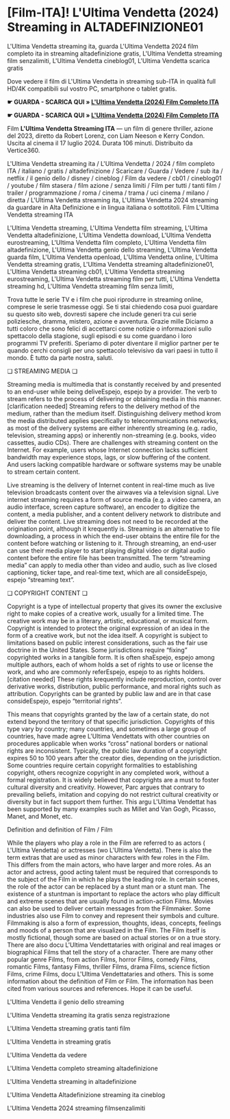 # [Film-ITA]! L'Ultima Vendetta (2024) Streaming in ALTADEFINIZIONE01

L'Ultima Vendetta streaming ita, guarda L'Ultima Vendetta 2024 film completo ita in streaming altadefinizione gratis, L'Ultima Vendetta streaming film senzalimiti, L'Ultima Vendetta cineblog01, L'Ultima Vendetta scarica gratis

Dove vedere il film di L'Ultima Vendetta in streaming sub-ITA in qualità full HD/4K compatibili sul vostro PC, smartphone o tablet gratis.

**☛ GUARDA - SCARICA QUI » [L'Ultima Vendetta (2024) Film Completo ITA](https://popcorn-tv.online/it/movie/1027073/l-ultima-vendetta)**

**☛ GUARDA - SCARICA QUI » [L'Ultima Vendetta (2024) Film Completo ITA](https://popcorn-tv.online/it/movie/1027073/l-ultima-vendetta)**

Film **L'Ultima Vendetta Streaming ITA** — un film di genere thriller, azione del 2023, diretto da Robert Lorenz, con Liam Neeson e Kerry Condon. Uscita al cinema il 17 luglio 2024. Durata 106 minuti. Distribuito da Vertice360.

L'Ultima Vendetta streaming ita / L'Ultima Vendetta / 2024 / film completo ITA / italiano / gratis / altadefinizione / Scaricare / Guarda / Vedere / sub ita / netflix / il genio dello / disney / cineblog / Film da vedere / cb01 / cineblog01 / youtube / film stasera / film azione / senza limiti / Film per tutti / tanti film / trailer / programmazione / roma / cinema / trama / uci cinema / milano / diretta / L'Ultima Vendetta streaming ita, L'Ultima Vendetta 2024 streaming da guardare in Alta Definizione e in lingua italiana o sottotitoli. Film L'Ultima Vendetta streaming ITA

L'Ultima Vendetta streaming, L'Ultima Vendetta film streaming, L'Ultima Vendetta altadefinizione, L'Ultima Vendetta download, L'Ultima Vendetta eurostreaming, L'Ultima Vendetta film completo, L'Ultima Vendetta film altadefinizione, L'Ultima Vendetta genio dello streaming, L'Ultima Vendetta guarda film, L'Ultima Vendetta openload, L'Ultima Vendetta online, L'Ultima Vendetta streaming gratis, L'Ultima Vendetta streaming altadefinizione01, L'Ultima Vendetta streaming cb01, L'Ultima Vendetta streaming eurostreaming, L'Ultima Vendetta streaming film per tutti, L'Ultima Vendetta streaming hd, L'Ultima Vendetta streaming film senza limiti,

Trova tutte le serie TV e i film che puoi riprodurre in streaming online, comprese le serie trasmesse oggi. Se ti stai chiedendo cosa puoi guardare su questo sito web, dovresti sapere che include generi tra cui serie poliziesche, dramma, mistero, azione e avventura. Grazie mille Diciamo a tutti coloro che sono felici di accettarci come notizie o informazioni sullo spettacolo della stagione, sugli episodi e su come guardano i loro programmi TV preferiti. Speriamo di poter diventare il miglior partner per te quando cerchi consigli per uno spettacolo televisivo da vari paesi in tutto il mondo. È tutto da parte nostra, saluti.

❏ STREAMING MEDIA ❏

Streaming media is multimedia that is constantly received by and presented to an end-user while being deliveEspejo, espejo by a provider. The verb to stream refers to the process of delivering or obtaining media in this manner.[clarification needed] Streaming refers to the delivery method of the medium, rather than the medium itself. Distinguishing delivery method krom the media distributed applies specifically to telecommunications networks, as most of the delivery systems are either inherently streaming (e.g. radio, television, streaming apps) or inherently non-streaming (e.g. books, video cassettes, audio CDs). There are challenges with streaming content on the Internet. For example, users whose Internet connection lacks sufficient bandwidth may experience stops, lags, or slow buffering of the content. And users lacking compatible hardware or software systems may be unable to stream certain content.

Live streaming is the delivery of Internet content in real-time much as live television broadcasts content over the airwaves via a television signal. Live internet streaming requires a form of source media (e.g. a video camera, an audio interface, screen capture software), an encoder to digitize the content, a media publisher, and a content delivery network to distribute and deliver the content. Live streaming does not need to be recorded at the origination point, although it krequently is. Streaming is an alternative to file downloading, a process in which the end-user obtains the entire file for the content before watching or listening to it. Through streaming, an end-user can use their media player to start playing digital video or digital audio content before the entire file has been transmitted. The term “streaming media” can apply to media other than video and audio, such as live closed captioning, ticker tape, and real-time text, which are all consideEspejo, espejo “streaming text”.

❏ COPYRIGHT CONTENT ❏

Copyright is a type of intellectual property that gives its owner the exclusive right to make copies of a creative work, usually for a limited time. The creative work may be in a literary, artistic, educational, or musical form. Copyright is intended to protect the original expression of an idea in the form of a creative work, but not the idea itself. A copyright is subject to limitations based on public interest considerations, such as the fair use doctrine in the United States. Some jurisdictions require “fixing” copyrighted works in a tangible form. It is often shaEspejo, espejo among multiple authors, each of whom holds a set of rights to use or license the work, and who are commonly referEspejo, espejo to as rights holders.[citation needed] These rights krequently include reproduction, control over derivative works, distribution, public performance, and moral rights such as attribution. Copyrights can be granted by public law and are in that case consideEspejo, espejo “territorial rights”.

This means that copyrights granted by the law of a certain state, do not extend beyond the territory of that specific jurisdiction. Copyrights of this type vary by country; many countries, and sometimes a large group of countries, have made agree L'Ultima Vendettats with other countries on procedures applicable when works “cross” national borders or national rights are inconsistent. Typically, the public law duration of a copyright expires 50 to 100 years after the creator dies, depending on the jurisdiction. Some countries require certain copyright formalities to establishing copyright, others recognize copyright in any completed work, without a formal registration. It is widely believed that copyrights are a must to foster cultural diversity and creativity. However, Parc argues that contrary to prevailing beliefs, imitation and copying do not restrict cultural creativity or diversity but in fact support them further. This argu L'Ultima Vendettat has been supported by many examples such as Millet and Van Gogh, Picasso, Manet, and Monet, etc.

Definition and definition of Film / Film

While the players who play a role in the Film are referred to as actors ( L'Ultima Vendetta) or actresses (wo L'Ultima Vendetta). There is also the term extras that are used as minor characters with few roles in the Film. This differs from the main actors, who have larger and more roles. As an actor and actress, good acting talent must be required that corresponds to the subject of the Film in which he plays the leading role. In certain scenes, the role of the actor can be replaced by a stunt man or a stunt man. The existence of a stuntman is important to replace the actors who play difficult and extreme scenes that are usually found in action-action Films. Movies can also be used to deliver certain messages from the Filmmaker. Some industries also use Film to convey and represent their symbols and culture. Filmmaking is also a form of expression, thoughts, ideas, concepts, feelings and moods of a person that are visualized in the Film. The Film itself is mostly fictional, though some are based on actual stories or on a true story. There are also docu L'Ultima Vendettataries with original and real images or biographical Films that tell the story of a character. There are many other popular genre Films, from action Films, horror Films, comedy Films, romantic Films, fantasy Films, thriller Films, drama Films, science fiction Films, crime Films, docu L'Ultima Vendettataries and others. This is some information about the definition of Film or Film. The information has been cited from various sources and references. Hope it can be useful.

L'Ultima Vendetta il genio dello streaming

L'Ultima Vendetta streaming ita gratis senza registrazione

L'Ultima Vendetta streaming gratis tanti film

L'Ultima Vendetta in streaming gratis

L'Ultima Vendetta da vedere

L'Ultima Vendetta completo streaming altadefinizione

L'Ultima Vendetta streaming in altadefinizione

L'Ultima Vendetta Altadefinizione streaming ita cineblog

L'Ultima Vendetta 2024 streaming filmsenzalimiti
